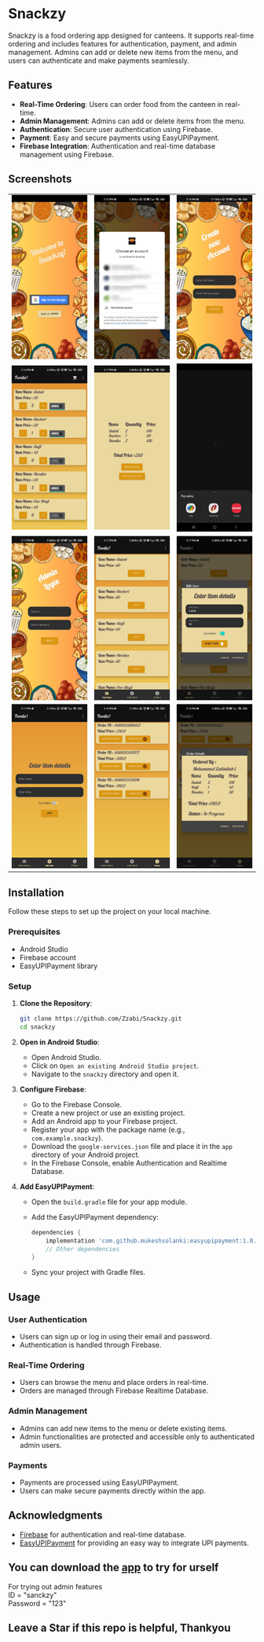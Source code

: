 # Snackzy

Snackzy is a food ordering app designed for canteens. It supports real-time ordering and includes features for authentication, payment, and admin management. Admins can add or delete new items from the menu, and users can authenticate and make payments seamlessly.

## Features

- **Real-Time Ordering**: Users can order food from the canteen in real-time.
- **Admin Management**: Admins can add or delete items from the menu.
- **Authentication**: Secure user authentication using Firebase.
- **Payment**: Easy and secure payments using EasyUPIPayment.
- **Firebase Integration**: Authentication and real-time database management using Firebase.

## Screenshots

<table>
  <tr>
    <td><img src="images/1.jpg" alt=" 1" width="200"/></td>
    <td><img src="images/2.jpg" alt=" 2" width="200"/></td>
    <td><img src="images/3.jpg" alt=" 3" width="200"/></td>
  </tr>
  <tr>
    <td><img src="images/4.jpg" alt=" 4" width="200"/></td>
    <td><img src="images/5.jpg" alt=" 5" width="200"/></td>
    <td><img src="images/6.jpg" alt=" 6" width="200"/></td>
  </tr>
  <tr>
    <td><img src="images/7.jpg" alt=" 7" width="200"/></td>
    <td><img src="images/8.jpg" alt=" 8" width="200"/></td>
    <td><img src="images/9.jpg" alt=" 9" width="200"/></td>
  </tr>
  <tr>
    <td><img src="images/10.jpg" alt=" 10" width="200"/></td>
    <td><img src="images/11.jpg" alt=" 11" width="200"/></td>
    <td><img src="images/12.jpg" alt=" 12" width="200"/></td>
  </tr>
</table>

## Installation

Follow these steps to set up the project on your local machine.

### Prerequisites

- Android Studio
- Firebase account
- EasyUPIPayment library

### Setup

1. **Clone the Repository**:

    ```sh
    git clone https://github.com/Zzabi/Snackzy.git
    cd snackzy
    ```

2. **Open in Android Studio**:
    - Open Android Studio.
    - Click on `Open an existing Android Studio project`.
    - Navigate to the `snackzy` directory and open it.

3. **Configure Firebase**:
    - Go to the Firebase Console.
    - Create a new project or use an existing project.
    - Add an Android app to your Firebase project.
    - Register your app with the package name (e.g., `com.example.snackzy`).
    - Download the `google-services.json` file and place it in the `app` directory of your Android project.
    - In the Firebase Console, enable Authentication and Realtime Database.

4. **Add EasyUPIPayment**:
    - Open the `build.gradle` file for your app module.
    - Add the EasyUPIPayment dependency:

        ```groovy
        dependencies {
            implementation 'com.github.mukeshsolanki:easyupipayment:1.0.4'
            // Other dependencies
        }
        ```

    - Sync your project with Gradle files.

## Usage

### User Authentication

- Users can sign up or log in using their email and password.
- Authentication is handled through Firebase.

### Real-Time Ordering

- Users can browse the menu and place orders in real-time.
- Orders are managed through Firebase Realtime Database.

### Admin Management

- Admins can add new items to the menu or delete existing items.
- Admin functionalities are protected and accessible only to authenticated admin users.

### Payments

- Payments are processed using EasyUPIPayment.
- Users can make secure payments directly within the app.

## Acknowledgments

- [Firebase](https://firebase.google.com/) for authentication and real-time database.
- [EasyUPIPayment](https://github.com/mukeshsolanki/easyupipayment) for providing an easy way to integrate UPI payments.


## You can download the [app](main.apk) to try for urself

For trying out admin features<br>
ID = "sanckzy"<br>
Password = "123"

## Leave a Star if this repo is helpful, Thankyou